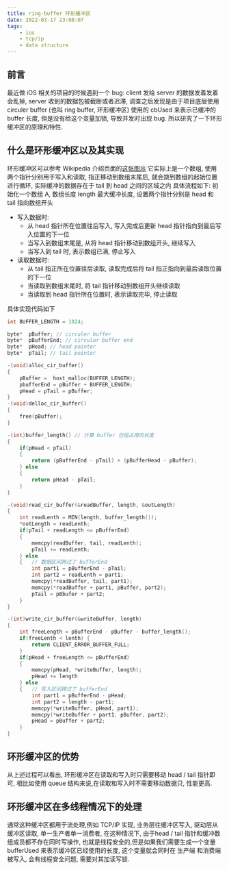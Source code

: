 ```yaml
---
title: ring-buffer 环形缓冲区
date: 2022-03-17 23:08:07
tags: 
    - ios
    - tcp/ip
    - data structure
---
```


## 前言

最近做 iOS 相关的项目的时候遇到一个 bug: client 发给 server 的数据发着发着会乱掉, server 收到的数据包被截断或者迟滞, 调查之后发现是由于项目底层使用 circuler buffer (也叫 ring buffer, 环形缓冲区) 使用的 cbUsed 来表示已缓冲的 buffer 长度, 但是没有给这个变量加锁, 导致并发时出现 bug.
所以研究了一下环形缓冲区的原理和特性.

## 什么是环形缓冲区以及其实现

环形缓冲区可以参考 Wikipedia 介绍页面的[这张图示](https://upload.wikimedia.org/wikipedia/commons/f/fd/Circular_Buffer_Animation.gif)
它实际上是一个数组, 使用两个指针分别用于写入和读取, 指正移动到数组末尾后, 就会跳到数组的起始位置进行循环, 实际缓冲的数据存在于 tail 到 head 之间的区域之内
具体流程如下:
初始化一个数组 A, 数组长度 length 最大缓冲长度, 设置两个指针分别是  head 和 tail 指向数组开头

- 写入数据时:
  - 从 head 指针所在位置往后写入, 写入完成后更新 head 指针指向到最后写入位置的下一位
  - 当写入到数组末尾是, 从将 head 指针移动到数组开头, 继续写入
  - 当写入到 tail 时, 表示数组已满, 停止写入
- 读取数据时:
  - 从 tail 指正所在位置往后读取, 读取完成后将 tail 指正指向到最后读取位置的下一位
  - 当读取到数组末尾时, 将 tail 指针移动到数组开头继续读取
  - 当读取到 head 指针所在位置时, 表示读取完毕, 停止读取

具体实现代码如下

```c
int BUFFER_LENGTH = 1024;

byte*  pBuffer; // circuler buffer 
byte*  pBufferEnd; // circular buffer end
byte*  pHead; // head pointer
byte*  pTail; // tail pointer

-(void)alloc_cir_buffer() 
{
    pBuffer =  host_malloc(BUFFER_LENGTH);
    pbufferEnd = pBuffer + BUFFER_LENGTH;
    pHead = pTail = pBuffer;
}
-(void)delloc_cir_buffer()
{
    free(pBuffer);
}

-(int)buffer_length() // 计算 buffer 已经占用的长度
{
    if(pHead < pTail) 
    {
        return (pBufferEnd - pTail) + (pBufferHead - pBuffer);
    } else 
    {
        return pHead - pTail;
    }
}

-(void)read_cir_buffer(&readBuffer, length, &outLength)
{
    int readLenth = MIN(length, buffer_length());
    *outLength = readLenth;
    if(pTail + readLength <= pBufferEnd) 
    {   
        memcpy(readBuffer, tail, readLenth);
        pTail += readLenth;
    } else 
    {   // 数据区间跨过了 bufferEnd
        int part1 = pBufferEnd - pTail;
        int part2 = readLenth = part1;
        memcpy(*readBuffer, tail, part1);
        memcpy(*readBuffer + part1, pBuffer, part2);
        pTail = pBbufer + part2;
    }
}

-(int)write_cir_buffer(&writeBuffer, length)
{
    int freeLength = pBufferEnd - pBuffer - buffer_length();
    if(freeLenth < lenth) {
        return CLIENT_ERROR_BUFFER_FULL;
    }
    if(pHead + freeLength <= pBufferEnd)
    {
        memcpy(pHead, *writeBuffer, length);
        pHead += length
    } else 
    {   // 写入区间跨过了 bufferEnd
        int part1 = pBufferEnd - pHead;
        int part2 = length - part1;
        memcpy(*writeBuffer, pHead, part1);
        memcpy(*writeBuffer + part1, pBuffer, part2);
        pHead = pBuffer + part2;
    }
}
```

## 环形缓冲区的优势

从上述过程可以看出, 环形缓冲区在读取和写入时只需要移动 head / tail 指针即可, 相比如使用 queue 结构来说,在读取和写入时不需要移动数据只, 性能更高.

## 环形缓冲区在多线程情况下的处理

通常这种缓冲区都用于流处理,例如 TCP/IP 实现, 业务层往缓冲区写入, 驱动层从缓冲区读取, 单一生产者单一消费者, 在这种情况下, 由于head / tail 指针和缓冲数组成员都不存在同时写操作, 也就是线程安全的,但是如果我们需要生成一个变量 bufferUsed 来表示缓冲区已经使用的长度, 这个变量就会同时在 生产端 和消费端 被写入, 会有线程安全问题, 需要对其加读写锁.
